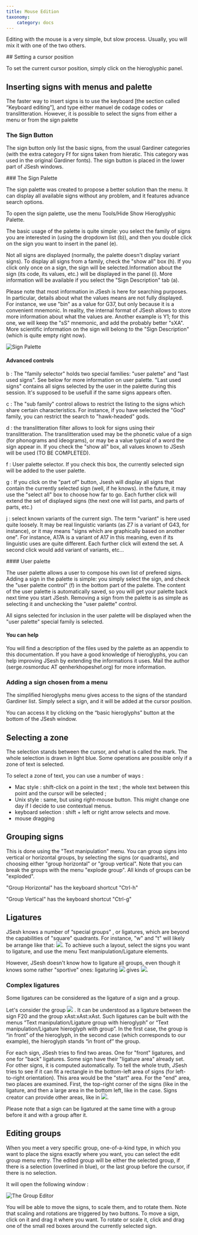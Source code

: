 ```yaml
---
title: Mouse Edition
taxonomy:
    category: docs
---
```


Editing with the mouse is a very simple, but slow process. Usually, you will mix it with one of the two others.

## Setting a cursor position

To set the current cursor position, simply click on the hieroglyphic panel.

## Inserting signs with menus and palette

The faster way to insert signs is to use the keyboard [the section called “Keyboard editing”], and type either manuel de codage codes or translitteration. However, it is possible to select the signs from either a menu or from the sign palette

### The Sign Button

The sign button only list the basic signs, from the usual Gardiner categories (with the extra category Ff for signs taken from hieratic. This category was used in the original Gardiner fonts). The sign button is placed in the lower part of JSesh windows.

### The Sign Palette

The sign palette was created to propose a better solution than the menu. It can display all available signs without any problem, and it features advance search options.

To open the sign palette, use the menu Tools/Hide Show Hieroglyphic Palette.

The basic usage of the palette is quite simple: you select the family of signs you are interested in (using the dropdown list (b)), and then you double click on the sign you want to insert in the panel (e).

Not all signs are displayed (normally, the palette doesn't display variant signs). To display all signs from a family, check the "show all" box (h).
If you click only once on a sign, the sign will be selected.Information about the sign (its code, its values, etc.) will be displayed in the panel (i). More information will be available if you select the "Sign Description" tab (a).

Please note that most information in JSesh is here for searching purposes. In particular, details about what the values means are not fully displayed. For instance, we use "bin" as a value for G37, but only because it is a convenient mnemonic. In reality, the internal format of JSesh allows to store more information about what the values are. Another example is Y1; for this one, we will keep the "sS" mnemonic, and add the probably better "sXA". More scientific information on the sign will belong to the "Sign Description" (which is quite empty right now).

![Sign Palette](palette_en.png)


#### Advanced controls


b
: The "family selector" holds two special families: "user palette" and "last used signs". See below for more information on user palette. "Last used signs" contains all signs selected by the user in the palette during this session. It's supposed to be usefull if the same signs appears often.

c
: The "sub family" control allows to restrict the listing to the signs which share certain characteristics. For 
instance, if you have selected the "God" family, you can restrict the search to "hawk-headed" gods.

d
: the translitteration filter allows to look for signs using their translitteration. The translitteration used may be the phonetic value of a sign (for phonograms and ideograms), or may be a value typical of a word the sign appear in. If 
you check the "show all" box, all values known to JSesh will be used (TO BE COMPLETED).

f
: User palette selector. If you check this box, the currently selected sign will be added to the user palette.

g
: If you click on the "part of" button, Jsesh will display all signs that contain the currently selected sign (well, if he knows). in the future, it may use the "select all" box to choose how far to go. Each further click will extend the set of displayed signs (the next one will list parts, and parts of parts, etc.)

j
: select known variants of the current sign. The term "variant" is here used quite loosely. It may be real 
linguistic variants (as Z7 is a variant of G43, for instance), or it may means "signs which are graphically based on another one". For instance, A17A is a variant of A17 in this meaning, even if its linguistic uses are quite different. Each further click will extend the set. A second click would add variant of variants, etc...

#### User palette



The user palette allows a user to compose his own list of prefered signs. Adding a sign in the palette is simple: you simply select the sign, and check the "user palette control" (f) in the bottom part of the palette. The content of the user palette is automatically saved, so you will get your palette back next time you start JSesh. Removing a sign from the palette is as simple as selecting it and unchecking the "user palette" control.

All signs selected for inclusion in the user palette will be displayed when the "user palette" special family is selected.

#### You can help

You will find a description of the files used by the palette as an appendix to this documentation. If you have a good knowledge of hieroglyphs, you can help improving JSesh by extending the informations it uses. Mail the author (serge.rosmorduc AT qenherkhopeshef.org) for more information.


### Adding a sign chosen from a menu

The simplified hieroglyphs menu gives access to the signs of the standard Gardiner list. Simply select a sign, and it will be added at the cursor position.

You can access it by clicking on the  “basic hieroglyphs” button at the bottom of the JSesh window.

## Selecting a zone

The selection stands between the cursor, and what is called the mark. The whole selection is drawn in light blue. Some operations are possible only if a zone of text is selected.

To select a zone of text, you can use a number of ways :

* Mac style : shift-click on a point in the text ; the whole text between this point and the cursor will be selected ;
* Unix style : same, but using right-mouse button. This might change one day if I decide to use contextual menus.
* keyboard selection : shift + left or right arrow selects and move.
* mouse dragging

## Grouping signs

This is done using the "Text manipulation" menu. You can group signs into vertical or horizontal groups, by selecting the signs (or quadrants), and choosing either "group horizontal" or "group vertical". Note that you can break the groups with the menu "explode group". All kinds of groups can be "exploded".

"Group Horizontal" has the keyboard shortcut "Ctrl-h"

"Group Vertical" has the keyboard shortcut "Ctrl-g"

## Ligatures


JSesh knows a number of “special groups” , or ligatures, which are beyond the capabilities of "square" quadrants. For instance, "w" and "t" will likely be arrange like that: ![](w_and_t.png?classes=inline). To achieve such a layout, select the signs you want to ligature, and use the menu Text manipulation/Ligature elements.

However, JSesh doesn't know how to ligature all groups, even though it knows some rather "sportive" ones: ligaturing 
![](stp_n_ra1.png?classes=inline) gives ![](stp_n_ra2.png?classes=inline).

### Complex ligatures


Some ligatures can be considered as the ligature of a sign and a group.

Let's consider the group ![](mr_xAswt.png?classes=inline) . It can be understood as a ligature between the sign <span class="mdc">F20</span> and the group <span class="mdc">xAst:xAst:xAst</span>. Such ligatures can be built with the menus “Text manipulation/Ligature group with hieroglyph” or “Text manipulation/Ligature hieroglyph with group”. In the first case, the group is “in front”  of the hieroglyph, in the second case (which corresponds to our example), the hieroglyph stands “in front of” the group.

For each sign, JSesh tries to find two areas. One for "front" ligatures, and one for "back" ligatures. Some sign have their "ligature area" already set. For other signs, it is computed automatically. To tell the whole truth, JSesh tries to see if it can fit a rectangle in the bottom-left area of signs (for left-to-right orientation). This area would be the "start" area. For the "end" area, two places are examined. First, the top-right corner of the signs (like in the ligature, and then a large area in the bottom left, like in the case.
Signs creator can provide other areas, like in ![](Hm_kA.png?classes=inline).

Please note that a sign can be ligatured at the same time with a group before it and with a group after it.

## Editing groups


When you meet a very specific group, one-of-a-kind type, in which you want to place the signs exactly where you want, you can select the edit group menu entry. The edited group will be either the selected group, if there is a selection (overlined in blue), or the last group before the cursor, if there is no selection.

It will open the following window :

![The Group Editor](groupEditor.png "The Group Editor")

You will be able to move the signs, to scale them, and to rotate them. Note that scaling and rotations are triggered by two buttons. To move a sign, click on it and drag it where you want. To rotate or scale it, click and drag one of the small red boxes around the currently selected sign.